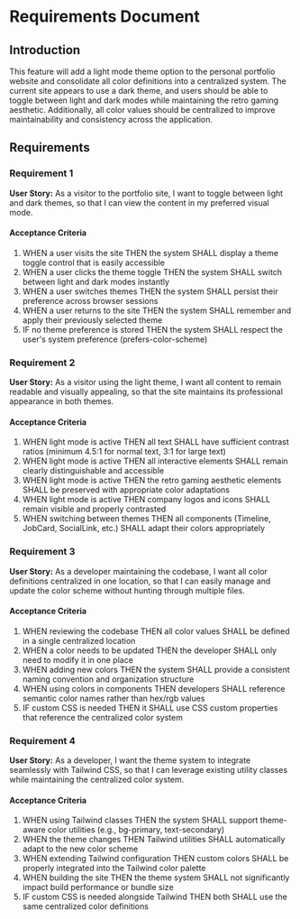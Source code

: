 # Requirements Document

## Introduction

This feature will add a light mode theme option to the personal portfolio website and consolidate all color definitions into a centralized system. The current site appears to use a dark theme, and users should be able to toggle between light and dark modes while maintaining the retro gaming aesthetic. Additionally, all color values should be centralized to improve maintainability and consistency across the application.

## Requirements

### Requirement 1

**User Story:** As a visitor to the portfolio site, I want to toggle between light and dark themes, so that I can view the content in my preferred visual mode.

#### Acceptance Criteria

1. WHEN a user visits the site THEN the system SHALL display a theme toggle control that is easily accessible
2. WHEN a user clicks the theme toggle THEN the system SHALL switch between light and dark modes instantly
3. WHEN a user switches themes THEN the system SHALL persist their preference across browser sessions
4. WHEN a user returns to the site THEN the system SHALL remember and apply their previously selected theme
5. IF no theme preference is stored THEN the system SHALL respect the user's system preference (prefers-color-scheme)

### Requirement 2

**User Story:** As a visitor using the light theme, I want all content to remain readable and visually appealing, so that the site maintains its professional appearance in both themes.

#### Acceptance Criteria

1. WHEN light mode is active THEN all text SHALL have sufficient contrast ratios (minimum 4.5:1 for normal text, 3:1 for large text)
2. WHEN light mode is active THEN all interactive elements SHALL remain clearly distinguishable and accessible
3. WHEN light mode is active THEN the retro gaming aesthetic elements SHALL be preserved with appropriate color adaptations
4. WHEN light mode is active THEN company logos and icons SHALL remain visible and properly contrasted
5. WHEN switching between themes THEN all components (Timeline, JobCard, SocialLink, etc.) SHALL adapt their colors appropriately

### Requirement 3

**User Story:** As a developer maintaining the codebase, I want all color definitions centralized in one location, so that I can easily manage and update the color scheme without hunting through multiple files.

#### Acceptance Criteria

1. WHEN reviewing the codebase THEN all color values SHALL be defined in a single centralized location
2. WHEN a color needs to be updated THEN the developer SHALL only need to modify it in one place
3. WHEN adding new colors THEN the system SHALL provide a consistent naming convention and organization structure
4. WHEN using colors in components THEN developers SHALL reference semantic color names rather than hex/rgb values
5. IF custom CSS is needed THEN it SHALL use CSS custom properties that reference the centralized color system

### Requirement 4

**User Story:** As a developer, I want the theme system to integrate seamlessly with Tailwind CSS, so that I can leverage existing utility classes while maintaining the centralized color system.

#### Acceptance Criteria

1. WHEN using Tailwind classes THEN the system SHALL support theme-aware color utilities (e.g., bg-primary, text-secondary)
2. WHEN the theme changes THEN Tailwind utilities SHALL automatically adapt to the new color scheme
3. WHEN extending Tailwind configuration THEN custom colors SHALL be properly integrated into the Tailwind color palette
4. WHEN building the site THEN the theme system SHALL not significantly impact build performance or bundle size
5. IF custom CSS is needed alongside Tailwind THEN both SHALL use the same centralized color definitions